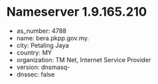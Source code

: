 # Nameserver 1.9.165.210

* as_number: 4788
* name: bera.pkpp.gov.my.
* city: Petaling Jaya
* country: MY
* organization: TM Net, Internet Service Provider
* version: dnsmasq-
* dnssec: false
